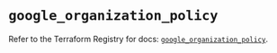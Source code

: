 # `google_organization_policy`

Refer to the Terraform Registry for docs: [`google_organization_policy`](https://registry.terraform.io/providers/hashicorp/google/6.34.0/docs/resources/organization_policy).
